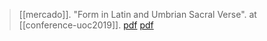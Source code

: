 > [[mercado]]. "Form in Latin and Umbrian Sacral Verse". at [[conference-uoc2019]]. [pdf](https://rootsofeurope.ku.dk/kalender/arrangementer-2019/indo-european-religion-and-poetics/handouts/S4T1-Mercado.pdf) [pdf](a/a-mercado2019.pdf)